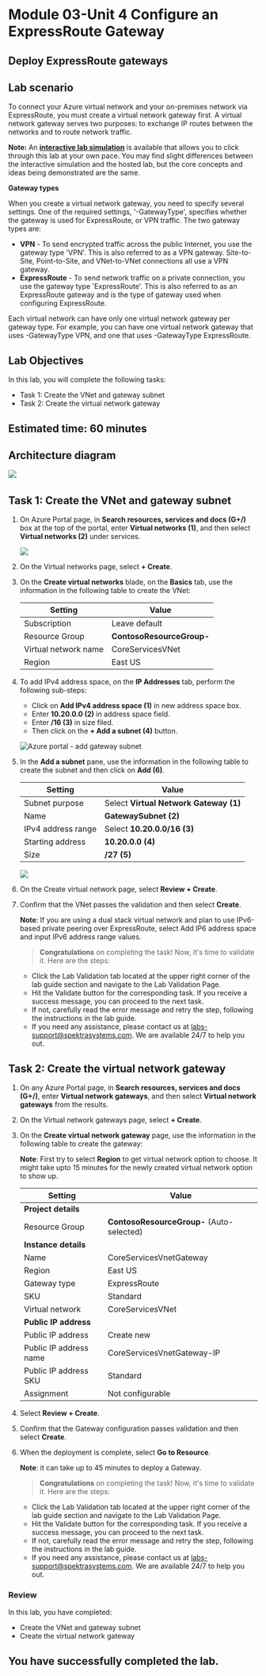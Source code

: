 # Module 03-Unit 4 Configure an ExpressRoute Gateway

## Deploy ExpressRoute gateways

## Lab scenario 

To connect your Azure virtual network and your on-premises network via ExpressRoute, you must create a virtual network gateway first. A virtual network gateway serves two purposes: to exchange IP routes between the networks and to route network traffic. 

**Note:** An **[interactive lab simulation](https://mslabs.cloudguides.com/guides/AZ-700%20Lab%20Simulation%20-%20Configure%20an%20ExpressRoute%20gateway)** is available that allows you to click through this lab at your own pace. You may find slight differences between the interactive simulation and the hosted lab, but the core concepts and ideas being demonstrated are the same.

**Gateway types**

When you create a virtual network gateway, you need to specify several settings. One of the required settings, '-GatewayType', specifies whether the gateway is used for ExpressRoute, or VPN traffic. The two gateway types are:

- **VPN** - To send encrypted traffic across the public Internet, you use the gateway type 'VPN'. This is also referred to as a VPN gateway. Site-to-Site, Point-to-Site, and VNet-to-VNet connections all use a VPN gateway.
- **ExpressRoute** - To send network traffic on a private connection, you use the gateway type 'ExpressRoute'. This is also referred to as an ExpressRoute gateway and is the type of gateway used when configuring ExpressRoute.

Each virtual network can have only one virtual network gateway per gateway type. For example, you can have one virtual network gateway that uses -GatewayType VPN, and one that uses -GatewayType ExpressRoute.


## Lab Objectives
In this lab, you will complete the following tasks:

+ Task 1: Create the VNet and gateway subnet
+ Task 2: Create the virtual network gateway

## Estimated time: 60 minutes

## Architecture diagram

   ‎![](../media/az700-m3-unit4.png)


## Task 1: Create the VNet and gateway subnet

1. On Azure Portal page, in **Search resources, services and docs (G+/)** box at the top of the portal, enter **Virtual networks (1)**, and then select **Virtual 
   networks (2)** under services.

    ![](../media/VN.png)
   
1. On the Virtual networks page, select **+ Create**.

1. On the **Create virtual networks** blade, on the **Basics** tab, use the information in the following table to create the VNet:

   | **Setting**          | **Value**                        |
   | -------------------- | -------------------------------- |
   | Subscription         | Leave default                    |
   | Resource Group       | **ContosoResourceGroup-<inject key="DeploymentID" enableCopy="false"/>**|
   | Virtual network name | CoreServicesVNet                 |
   | Region               | East US                          |

1. To add IPv4 address space, on the **IP Addresses** tab, perform the following sub-steps:
      - Click on **Add IPv4 address space (1)** in new address space box.
      - Enter **10.20.0.0 (2)** in address space field.
      - Enter **/16 (3)** in size filed.
      - Then click on the **+ Add a subnet (4)** button.

    ![Azure portal - add gateway subnet](../media/image-01.png)

1. In the **Add a subnet** pane, use the information in the following table to create the subnet and then click on **Add (6)**.

   | **Setting**                  | **Value**     |
   | ---------------------------- | ------------- |
   | Subnet purpose               | Select **Virtual Network Gateway (1)** |
   | Name                         | **GatewaySubnet (2)**  |
   | IPv4 address range           | Select **10.20.0.0/16 (3)**  |
   | Starting address             | **10.20.0.0 (4)**     |
   | Size                         | **/27 (5)**           |

    ![](../media/m3-u4-t1-s5.png)

1. On the Create virtual network page, select **Review + Create**.

1. Confirm that the VNet passes the validation and then select **Create**.

   **Note**: If you are using a dual stack virtual network and plan to use IPv6-based private peering over ExpressRoute, select Add IP6 address space and input IPv6 address range values.

   > **Congratulations** on completing the task! Now, it's time to validate it. Here are the steps:
   - Click the Lab Validation tab located at the upper right corner of the lab guide section and navigate to the Lab Validation Page.
   - Hit the Validate button for the corresponding task. If you receive a success message, you can proceed to the next task. 
   - If not, carefully read the error message and retry the step, following the instructions in the lab guide.
   - If you need any assistance, please contact us at labs-support@spektrasystems.com. We are available 24/7 to help you out.

## Task 2: Create the virtual network gateway

1. On any Azure Portal page, in **Search resources, services and docs (G+/)**, enter **Virtual network gateways**, and then select **Virtual network gateways** from the results.

1. On the Virtual network gateways page, select **+ Create**.

1. On the **Create virtual network gateway** page, use the information in the following table to create the gateway:

   **Note**: First try to select **Region** to get virtual network option to choose. It might take upto 15 minutes for the newly created virtual network option to show up. 

   | **Setting**               | **Value**                  |
   | ------------------------- | -------------------------- |
   | **Project details**       |                            |
   | Resource Group            | **ContosoResourceGroup-<inject key="DeploymentID" enableCopy="false"/>** (Auto-selected)     |
   | **Instance details**      |                            |
   | Name                      | CoreServicesVnetGateway    |
   | Region                    | East US                    |
   | Gateway type              | ExpressRoute               |
   | SKU                       | Standard                   |
   | Virtual network           | CoreServicesVNet           |
   | **Public IP address**     |                            |
   | Public IP address         | Create new                 |
   | Public IP address name    | CoreServicesVnetGateway-IP |
   | Public IP address SKU     | Standard                   |
   | Assignment                | Not configurable           |
   
1. Select **Review + Create**.

1. Confirm that the Gateway configuration passes validation and then select **Create**.

1. When the deployment is complete, select **Go to Resource**.

   **Note**: it can take up to 45 minutes to deploy a Gateway.

   > **Congratulations** on completing the task! Now, it's time to validate it. Here are the steps:
   - Click the Lab Validation tab located at the upper right corner of the lab guide section and navigate to the Lab Validation Page.
   - Hit the Validate button for the corresponding task. If you receive a success message, you can proceed to the next task. 
   - If not, carefully read the error message and retry the step, following the instructions in the lab guide.
   - If you need any assistance, please contact us at labs-support@spektrasystems.com. We are available 24/7 to help you out.

### Review
In this lab, you have completed:

- Create the VNet and gateway subnet
- Create the virtual network gateway
  
## You have successfully completed the lab.
